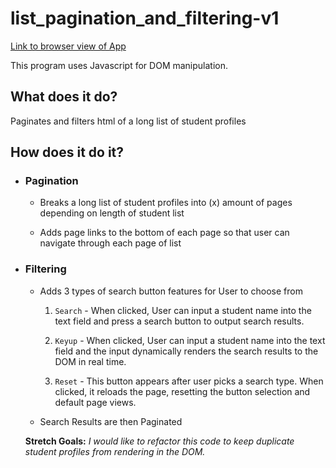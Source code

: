 # list_pagination_and_filtering-v1

[Link to browser view of App](https://redbone1983.github.io/list_pagination_and_filtering-v1/)

This program uses Javascript for DOM manipulation.

## What does it do?

Paginates and filters html of a long list of student profiles
 
## How does it do it?

- ### Pagination

    - Breaks a long list of student profiles into (x) amount of pages depending on length of student list

    - Adds page links to the bottom of each page so that user can navigate through each page of list

- ### Filtering

    - Adds 3 types of search button features for User to choose from

      1. `Search` - When clicked, User can input a student name into the text field and press a search button to output search results.
    
      2. `Keyup` - When clicked, User can input a student name into the text field and the input dynamically renders the search results to the DOM in real time.
    
      3. `Reset` - This button appears after user picks a search type. When clicked, it reloads the page, resetting the button selection and default page views.
    
    - Search Results are then Paginated
    
    **Stretch Goals:**
    *I would like to refactor this code to keep duplicate student profiles from rendering in the DOM.* 




